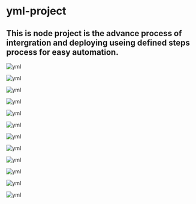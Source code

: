 # yml-project
## This is node project is the advance process of intergration and deploying useing defined steps process for easy automation.

![yml](./IMGS/yml.jpg)

![yml](./IMGS/yml2.jpg)

![yml](./IMGS/yml3.jpg)

![yml](./IMGS/yml4.jpg)

![yml](./IMGS/yml5.jpg)

![yml](./IMGS/yml6.jpg)

![yml](./IMGS/yml7.jpg)

![yml](./IMGS/yml8.jpg)

![yml](./IMGS/yml9.jpg)

![yml](./IMGS/yml12%20(1).jpg)

![yml](./IMGS/yml12%20(2).jpg)

![yml](./IMGS/yml12%20(3).jpg)